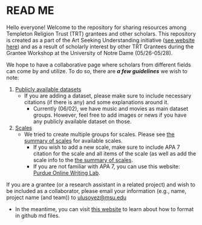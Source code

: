 # READ ME
Hello everyone! Welcome to the repository for sharing resources among Templeton Religion Trust (TRT) grantees and other scholars. This repository is created as a part of the Art Seeking Understanding initiative ([see website here](https://templetonreligiontrust.org/areas-of-focus/art-seeking-understanding/)) and as a result of scholarly interest by other TRT Grantees during the Grantee Workshop at the University of Notre Dame (05/26-05/28).

We hope to have a collaborative page where scholars from different fields can come by and utilize. To do so, there are ***a few guidelines*** we wish to note:
1) [Publicly available datasets](https://github.com/ulusoyez/TRT/blob/main/Datasets/Publicly%20Accessible%20Links/ReadMe.md)
   -  If you are adding a dataset, please make sure to include necessary citations (if there is any) and some explanations around it. 
      -  Currently (06/02), we have music and movies as main dataset groups. However, feel free to add images or news if you have any publicly available dataset on those.
2) [Scales](https://github.com/ulusoyez/TRT/tree/main/Scales)
   -  We tried to create multiple groups for scales. Please see [the summary of scales](https://github.com/ulusoyez/TRT/blob/main/Scales/ReadMe.md) for available scales. 
      - If you wish to add a new scale, make sure to include APA 7 citation for the scale and all items of the scale (as well as add the scale info to the [the summary of scales](https://github.com/ulusoyez/TRT/blob/main/Scales/ReadMe.md).
      - If you are not familiar with APA 7, you can use this website: [Purdue Online Writing Lab](https://owl.purdue.edu/owl/research_and_citation/apa_style/apa_formatting_and_style_guide/general_format.html).
 





If you are a grantee (or a research assistant in a related project) and wish to be included as a collaborator, please email your information (e.g., name, project name (and team)) to ulusoyez@msu.edu
   - In the meantime, you can visit [this website](https://docs.github.com/en/get-started/writing-on-github/getting-started-with-writing-and-formatting-on-github/basic-writing-and-formatting-syntax) to learn about how to format in github md files.
